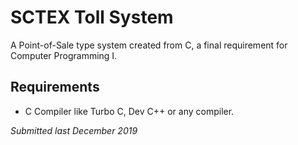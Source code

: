 # SCTEX Toll System
A Point-of-Sale type system created from C, a final requirement for Computer Programming I.

## Requirements
 - C Compiler like Turbo C, Dev C++ or any compiler.

 *Submitted last December 2019*